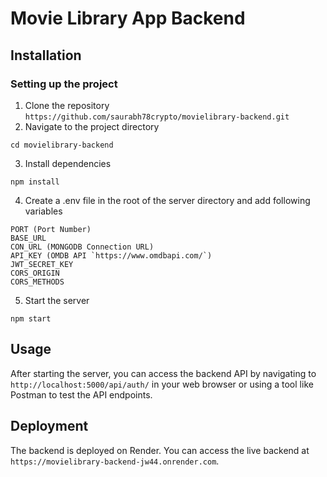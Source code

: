 # Movie Library App Backend

## Installation

### Setting up the project

1. Clone the repository
``
https://github.com/saurabh78crypto/movielibrary-backend.git
``
2. Navigate to the project directory
```
cd movielibrary-backend
```
3. Install dependencies
```
npm install
```
4. Create a .env file in the root of the server directory and add following variables
```
PORT (Port Number)
BASE_URL 
CON_URL (MONGODB Connection URL)
API_KEY (OMDB API `https://www.omdbapi.com/`)
JWT_SECRET_KEY
CORS_ORIGIN
CORS_METHODS
```
5. Start the server
```
npm start
```
## Usage

After starting the server, you can access the backend API by navigating to `http://localhost:5000/api/auth/` in your web browser or using a tool like Postman to test the API endpoints.

## Deployment

The backend is deployed on Render. You can access the live backend at `https://movielibrary-backend-jw44.onrender.com`.